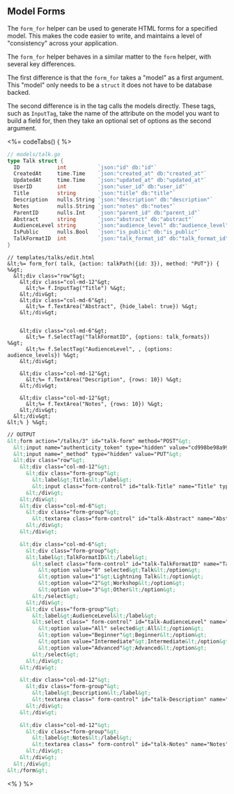 ## Model Forms

The `form_for` helper can be used to generate HTML forms for a specified model. This makes the code easier to write, and maintains a level of "consistency" across your application.

The `form_for` helper behaves in a similar matter to the `form` helper, with several key differences.

The first difference is that the `form_for` takes a "model" as a first argument. This "model" only needs to be a `struct` it does not have to be database backed.

The second difference is in the tag calls the models directly. These tags, such as `InputTag`, take the name of the attribute on the model you want to build a field for, then they take an optional set of options as the second argument.

<%= codeTabs() { %>
```go
// models/talk.go
type Talk struct {
  ID            int          `json:"id" db:"id"`
  CreatedAt     time.Time    `json:"created_at" db:"created_at"`
  UpdatedAt     time.Time    `json:"updated_at" db:"updated_at"`
  UserID        int          `json:"user_id" db:"user_id"`
  Title         string       `json:"title" db:"title"`
  Description   nulls.String `json:"description" db:"description"`
  Notes         nulls.String `json:"notes" db:"notes"`
  ParentID      nulls.Int    `json:"parent_id" db:"parent_id"`
  Abstract      string       `json:"abstract" db:"abstract"`
  AudienceLevel string       `json:"audience_level" db:"audience_level"`
  IsPublic      nulls.Bool   `json:"is_public" db:"is_public"`
  TalkFormatID  int          `json:"talk_format_id" db:"talk_format_id"`
}
```

```erb
// templates/talks/edit.html
&lt;%= form_for( talk, {action: talkPath({id: 3}), method: "PUT"}) { %&gt;
  &lt;div class="row"&gt;
    &lt;div class="col-md-12"&gt;
      &lt;%= f.InputTag("Title") %&gt;
    &lt;/div&gt;
    &lt;div class="col-md-6"&gt;
      &lt;%= f.TextArea("Abstract", {hide_label: true}) %&gt;
    &lt;/div&gt;


    &lt;div class="col-md-6"&gt;
      &lt;%= f.SelectTag("TalkFormatID", {options: talk_formats}) %&gt;
      &lt;%= f.SelectTag("AudienceLevel", , {options: audience_levels}) %&gt;
    &lt;/div&gt;

    &lt;div class="col-md-12"&gt;
      &lt;%= f.TextArea("Description", {rows: 10}) %&gt;
    &lt;/div&gt;

    &lt;div class="col-md-12"&gt;
      &lt;%= f.TextArea("Notes", {rows: 10}) %&gt;
    &lt;/div&gt;
  &lt;/div&gt;
&lt;% } %&gt;
```

```html
// OUTPUT
&lt;form action="/talks/3" id="talk-form" method="POST"&gt;
  &lt;input name="authenticity_token" type="hidden" value="cd998be98a99b452481c43fd3e4715e4e85333a45b982ac999"&gt;
  &lt;input name="_method" type="hidden" value="PUT"&gt;
  &lt;div class="row"&gt;
    &lt;div class="col-md-12"&gt;
      &lt;div class="form-group"&gt;
        &lt;label&gt;Title&lt;/label&gt;
        &lt;input class="form-control" id="talk-Title" name="Title" type="text" value="My Title"&gt;
      &lt;/div&gt;
    &lt;/div&gt;
    &lt;div class="col-md-6"&gt;
      &lt;div class="form-group"&gt;
        &lt;textarea class="form-control" id="talk-Abstract" name="Abstract"&gt;some data here&lt;/textarea&gt;
      &lt;/div&gt;
    &lt;/div&gt;

    &lt;div class="col-md-6"&gt;
      &lt;div class="form-group"&gt;
      &lt;label&gt;TalkFormatID&lt;/label&gt;
        &lt;select class="form-control" id="talk-TalkFormatID" name="TalkFormatID"&gt;
          &lt;option value="0" selected&gt;Talk&lt;/option&gt;
          &lt;option value="1"&gt;Lightning Talk&lt;/option&gt;
          &lt;option value="2"&gt;Workshop&lt;/option&gt;
          &lt;option value="3"&gt;Other&lt;/option&gt;
        &lt;/select&gt;
      &lt;/div&gt;
      &lt;div class="form-group"&gt;
        &lt;label&gt;AudienceLevel&lt;/label&gt;
        &lt;select class=" form-control" id="talk-AudienceLevel" name="AudienceLevel"&gt;
          &lt;option value="All" selected&gt;All&lt;/option&gt;
          &lt;option value="Beginner"&gt;Beginner&lt;/option&gt;
          &lt;option value="Intermediate"&gt;Intermediate&lt;/option&gt;
          &lt;option value="Advanced"&gt;Advanced&lt;/option&gt;
        &lt;/select&gt;
      &lt;/div&gt;
    &lt;/div&gt;

    &lt;div class="col-md-12"&gt;
      &lt;div class="form-group"&gt;
        &lt;label&gt;Description&lt;/label&gt;
        &lt;textarea class=" form-control" id="talk-Description" name="Description" rows="10"&gt;some data here&lt;/textarea&gt;
      &lt;/div&gt;
    &lt;/div&gt;

    &lt;div class="col-md-12"&gt;
      &lt;div class="form-group"&gt;
        &lt;label&gt;Notes&lt;/label&gt;
        &lt;textarea class=" form-control" id="talk-Notes" name="Notes" rows="10"&gt;some data here&lt;/textarea&gt;
      &lt;/div&gt;
    &lt;/div&gt;
  &lt;/div&gt;
&lt;/form&gt;
```
<% } %>

